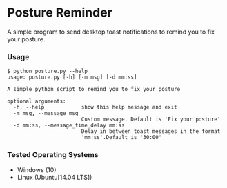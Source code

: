 # Posture Reminder

A simple program to send desktop toast notifications to remind you to fix your
posture.

### Usage

```
$ python posture.py --help
usage: posture.py [-h] [-m msg] [-d mm:ss]

A simple python script to remind you to fix your posture

optional arguments:
  -h, --help            show this help message and exit
  -m msg, --message msg
                        Custom message. Default is 'Fix your posture'
  -d mm:ss, --message_time_delay mm:ss
                        Delay in between toast messages in the format
                        'mm:ss'.Default is '30:00'
```

### Tested Operating Systems

- Windows (10)
- Linux (Ubuntu[14.04 LTS])